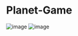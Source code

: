 # Planet-Game
![image](https://user-images.githubusercontent.com/80284104/220002727-015c6cd6-fff5-43b1-82b3-d8e8664abc37.png)
![image](https://user-images.githubusercontent.com/80284104/220002744-6dd9c58b-a9c2-465c-aa43-e7866c13f84c.png)

